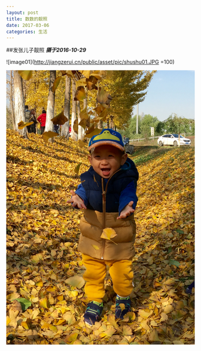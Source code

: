 ```yaml
---
layout: post
title: 数数的靓照
date: 2017-03-06
categories: 生活
---
```


##发张儿子靓照
***摄于2016-10-29***



![image01](http://jiangzerui.cn/public/asset/pic/shushu01.JPG =100)

![image02](public/asset/pic/shushu02.JPG)

